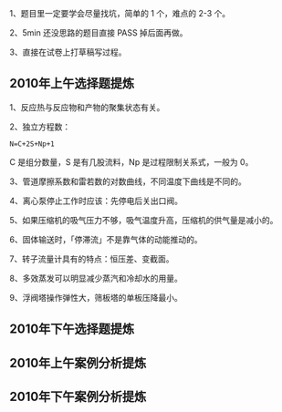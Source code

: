 1、题目里一定要学会尽量找坑，简单的 1 个，难点的 2-3 个。

2、5min 还没思路的题目直接 PASS 掉后面再做。

3、直接在试卷上打草稿写过程。

## 2010年上午选择题提炼

1、反应热与反应物和产物的聚集状态有关。

2、独立方程数：

	N=C+2S+Np+1

C 是组分数量，S 是有几股流料，Np 是过程限制关系式，一般为 0。

3、管道摩擦系数和雷若数的对数曲线，不同温度下曲线是不同的。

4、离心泵停止工作时应该：先停电后关出口阀。

5、如果压缩机的吸气压力不够，吸气温度升高，压缩机的供气量是减小的。

6、固体输送时，「停滞流」不是靠气体的动能推动的。

7、转子流量计具有的特点：恒压差、变截面。

8、多效蒸发可以明显减少蒸汽和冷却水的用量。

9、浮阀塔操作弹性大，筛板塔的单板压降最小。

## 2010年下午选择题提炼




## 2010年上午案例分析提炼




## 2010年下午案例分析提炼

